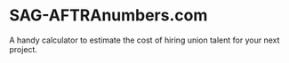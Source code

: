SAG-AFTRAnumbers.com
====================
A handy calculator to estimate the cost of hiring union talent for your next project.
